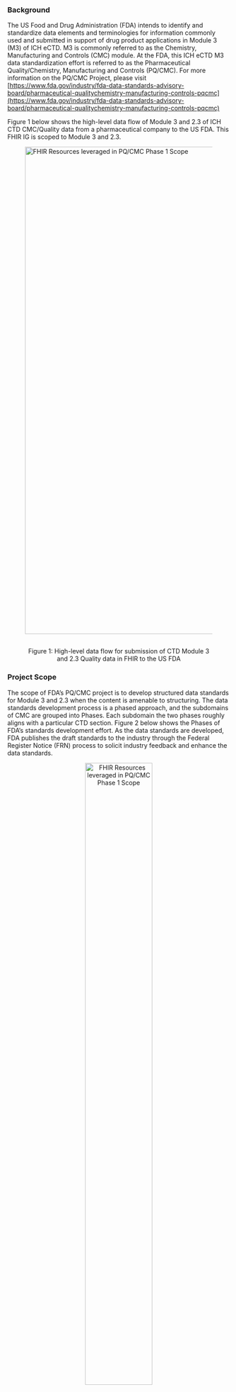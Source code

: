 ### Background

The US Food and Drug Administration (FDA) intends to identify and standardize data elements and terminologies for information commonly used and submitted in support of drug product applications in Module 3 (M3) of ICH eCTD. M3 is commonly referred to as the Chemistry, Manufacturing and Controls (CMC) module. At the FDA, this ICH eCTD M3 data standardization effort is referred to as the Pharmaceutical Quality/Chemistry, Manufacturing and Controls (PQ/CMC). For more information on the PQ/CMC Project, please visit [https://www.fda.gov/industry/fda-data-standards-advisory-board/pharmaceutical-qualitychemistry-manufacturing-controls-pqcmc](https://www.fda.gov/industry/fda-data-standards-advisory-board/pharmaceutical-qualitychemistry-manufacturing-controls-pqcmc)

Figure 1 below shows the high-level data flow of Module 3 and 2.3 of ICH CTD CMC/Quality data from a pharmaceutical company to the US FDA.  This FHIR IG is scoped to Module 3 and 2.3.

<figure>
  <img style="padding-top:0;padding-bottom:30px" width="1100px" src="figure1.png" alt="FHIR Resources leveraged in PQ/CMC Phase 1 Scope"/>
  <figcaption style="text-align: center">Figure 1: High-level data flow for submission of CTD Module 3 and 2.3 Quality data in FHIR to the US FDA</figcaption>
</figure>

### Project Scope

The scope of FDA’s PQ/CMC project is to develop structured data standards for Module 3 and 2.3 when the content is amenable to structuring.  The data standards development process is a phased approach, and the subdomains of CMC are grouped into Phases. Each subdomain the two phases roughly aligns with a particular CTD section.  Figure 2 below shows the Phases of FDA’s standards development effort.  As the data standards are developed, FDA publishes the draft standards to the industry through the Federal Register Notice (FRN) process to solicit industry feedback and enhance the data standards.


<figure>
  <center><img style="padding-top:0;padding-bottom:30px;width: 60%; margin: auto;"  src="figure2.png" alt="FHIR Resources leveraged in PQ/CMC Phase 1 Scope"/></center>
  <figcaption style="text-align: center">Figure 2: Data Standards development Phases</figcaption>
</figure>

#### IG Scope

This PQ/CMC FHIR IG is eventually intended to represent all the US FDA’s PQ/CMC data standards developed across all Phases.

- Overall, this FHIR IG is planned to follow an iterative approach, meaning that as new subdomains of the Phases & sections of eCTD M3 are structured and represented in FHIR, new FHIR profiles will be added to this IG to represent the content of those specific eCTD M3 sections.

-  In support of an iterative PQ/CMC IG approach, the Phases have been further grouped into implementable smaller groups called “Stages”.  For each iteration of this IG, FDA plans to ballot and publish in Stages.  Each new Stage will cover a particular set of subdomains/eCTD sections of the larger PQ/CMC domain.   For example, this first ballot is planned for HL7 **May 2024 ballot cycle** and is referred to as Stage 1.  This Stage 1 covers the following CTD sections:

    - Description and Composition of the Drug Product (eCTD 3.2.P.1)
    - General Substance Information (eCTD 3.2.S.1)
    - Control of Materials (eCTD 3.2.S.2.3)
    - Specification (eCTD 3.2.S.4.1; 3.2.P.4.1; 3.2.P.5.1)

-  In the future, FDA will add Stage 2 subdomains to this IG and will take Stage 2 subdomains to HL7 ballot, and so on.  Ballot dates for future Stages have not yet been finalized.

-  The FHIR Profiles defined in this IG are aligned with eCTD v 4.0.

-  The Stage 1 eCTD sections and FHIR Profiles are currently limited to the Solid Oral Dosage Form (SODF).
-  All co-packaged products that include Diluents are out of scope at this time.

**NOTE:** _When formally announced by FDA, the version(s) of this Implementation Guide specified by FDA will define the instructions for FHIR-based submissions of Pharmaceutical Quality, Chemistry, Manufacturing & Controls data to FDA._

#### HL7 Biomedical Research & Regulation (BR&R) Work Group 

The PQ/CMC Project is sponsored by the HL7 Biomedical Research and Regulation (BR&R) Work Group (WG). At HL7, this project is referred to as Pharmaceutical Quality. BR&R WG maintains a Confluence page for this project is here [https://confluence.hl7.org/display/BRR/Pharmaceutical+Quality+%28PQ%29+-+Regulatory+Use+Case](https://confluence.hl7.org/display/BRR/Pharmaceutical+Quality+%28PQ%29+-+Regulatory+Use+Case)

There is another project in HL7 BR&R that covers the same domain of Pharmaceutical Quality.  That project’s focus is on data exchanges of CMC data that is internal to biopharmaceutical companies.  It is often referred to as Pharmaceutical Quality (Industry).  BR&R WG Confluence page for this Industry project is here [https://confluence.hl7.org/display/BRR/Pharmaceutical+Quality+%28PQ%29+-+Industry+Use+Case](https://confluence.hl7.org/display/BRR/Pharmaceutical+Quality+%28PQ%29+-+Industry+Use+Case)


### IG Overview

#### FHIR Resources and Profiles

Version 1.0.0 of the PQ/CMC IG is bound to FHIR R5. It consists of four FHIR bundle profiles that are scoped to the FDA PQ/CMC Phase 1, Stage 1 requirements and are aligned with sections of Module 3 of ICH eCTD version 4.0 as indicated by the profile name. Phase 1, Stage 1 is based on these four FHIR bundle profiles are composed from eight Resources in FHIR followed by a asterisk. The FHIR resources leveraged in all of Phase 1 are listed below and represented in Figure 3 below.

Note: The first 2 FHIR Resources – Bundle and Composition are organizational profiles used to package the content/domain resources. 

1.       Bundle *
2.       Composition *
3.       DiagnosticReport
4.       Ingredient *
5.       Medication
6.       MedicinalProductDefinition *
7.       Observation
8.       Organization *
9.       PlanDefinition *
10.   ResearchStudy
11.   Substance
12.   SubstanceDefinition *
13.   ManufacturedItemDefinition *

{::options parse_block_html="false" /}
<figure>
  <img style="padding-top:0;padding-bottom:30px" width="1200px" src="figure3.png" alt="FHIR Resources leveraged in PQ/CMC Phase 1 Scope"/>
  <figcaption style="text-align: center">Figure 3: PQ/CMC Phase 1 Scope FHIR Resources</figcaption>
</figure>

{::options parse_block_html="true" /}

#### PQ/CMC FHIR Profiles

As mentioned above, the PQ/CMC project Phase 1 structured data requirements are represented in the PQ/CMC FHIR IG. These Profiles have been designed at the boundary of the leaf-level sections of Module 3 of eCTD v 4.0. The table below contains a mapping of the FHIR Profiles to the Phase 1 requirements. The PQ/CMC FHIR profiles can be accessed through the “eCTD Profiles” menu in the main bar at the top of this page.

<table>
  <tr>
   <td><strong>No.</strong>
   </td>
   <td><strong>PQ/CMC FHIR Profile Name</strong>
   </td>
   <td><strong>eCTD Module 3 Section</strong>
   </td>
  </tr>
  <tr>
   <td>1
   </td>
   <td>Product Description and Composition of the Drug Product
   </td>
   <td>3.2.P.1.0
   </td>
  </tr>
  <tr>
   <td>2
   </td>
   <td>Product Batch Formula
   </td>
   <td>3.2.P.3.2
   </td>
  </tr>
  <tr>
   <td>3
   </td>
   <td>Product Characterization of Impurities
   </td>
   <td>3.2.P.5.5
   </td>
  </tr>
  <tr>
   <td>4
   </td>
   <td>Product Container Closure
   </td>
   <td>3.2.P.7.0
   </td>
  </tr>
  <tr>
   <td>5
   </td>
   <td>Substance General Information
   </td>
   <td>3.2.S.1.0
   </td>
  </tr>
  <tr>
   <td>6
   </td>
   <td>Substance Control of Materials
   </td>
   <td>3.2.S.2.3
   </td>
  </tr>
  <tr>
   <td>7
   </td>
   <td>Substance Characterisation
   </td>
   <td>3.2.S.3.0
   </td>
  </tr>
  <tr>
   <td>8
   </td>
   <td>Substance Container Closure System
   </td>
   <td>3.2.S.6.0
   </td>
  </tr>
  <tr>
   <td>9
   </td>
   <td>Specification
   </td>
   <td>3.2.S.4.1; 3.2.P.4.1; 3.2.P.5.1
   </td>
  </tr>
  <tr>
   <td>10
   </td>
   <td>Batch Analyses
   </td>
   <td>3.2.S.4.4; 3.2.P.5.4
   </td>
  </tr>
  <tr>
   <td>11
   </td>
   <td>Stability Summary
   </td>
   <td>3.2.S.7.1; 3.2.P.8.1
   </td>
  </tr>
  <tr>
   <td>12
   </td>
   <td>Stability Data
   </td>
   <td>3.2.S.7.3; 3.2.P.8.3
   </td>
  </tr>
</table>


#### Credits

The development of this Implementation Guide is an initiative funded by the US FDA.

- Primary IG authors: 
    - Catherine Hosage Norman (mailto: chn@module3solutions.com)
    - Smita Hastak (mailto: shastak@samvit-solutions.com)
    - Lisa-Marie Schick (mailto: lschick@samvit-solutions.com)
    - Bill Friggle (mailto: wfriggle@samvit-solutions.com)
    - Christopher Norman (mailto: chris@module3solutions.com)

- Program Management:
	- Scott Gordon (mailto: [pq-cmc@fda.hhs.gov](mailto:pq-cmc@fda.hhs.gov))
  - Josiah Tindor (IBM PM)
  
At HL7, The the PQ/CMC Projects is Sponsored sponsored by the HL7 Biomedical Research & Regulation (BR&R) work Work groupGroup.

#### IP Statements
{% include ip-statements.xhtml %}

This IP is temporary based on required bindings in some resources. The country codes from https://nsgreg.nga.mil will be used after the technical corrections to R5 are released.  The examples use the country codes from https://nsgreg.nga.mil.
#### Dependencies
{% include dependency-table.xhtml %}

#### Globals
{% include globals-table.xhtml %}
